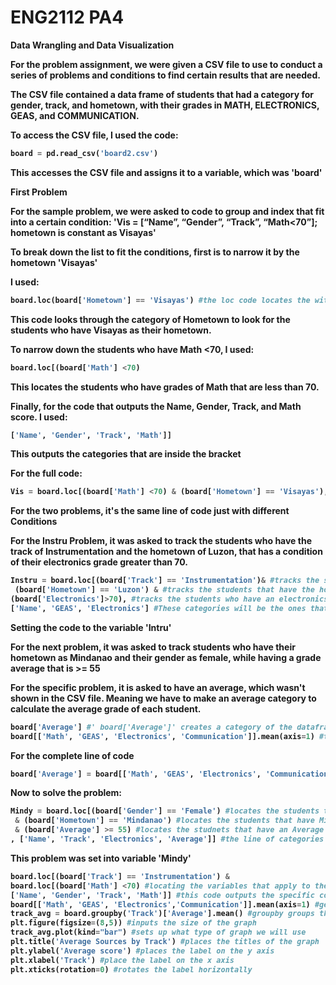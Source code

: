 # ENG2112 PA4


<b>Data Wrangling and Data Visualization <b>

For the problem assignment, we were given a CSV file to use to conduct a series of problems and conditions to find certain results that are needed.

The CSV file contained a data frame of students that had a category for gender, track, and hometown, with their grades in MATH, ELECTRONICS, GEAS, and COMMUNICATION.

To access the CSV file, I used the code:
``` python
board = pd.read_csv('board2.csv')
```
This accesses the CSV file and assigns it to a variable, which was 'board'

<b>First Problem<b>

For the sample problem, we were asked to code to group and index that fit into a certain condition:
'Vis = [“Name”, “Gender”, “Track”, “Math<70”]; hometown is constant as Visayas'

To break down the list to fit the conditions, first is to narrow it by the hometown 'Visayas'

I used: 
``` python
board.loc(board['Hometown'] == 'Visayas') #the loc code locates the within the entire data from for a set category for a set condition.
```
This code looks through the category of Hometown to look for the students who have Visayas as their hometown.

To narrow down the students who have Math <70, I used:
``` python
board.loc[(board['Math'] <70)
```
This locates the students who have grades of Math that are less than 70.

Finally, for the code that outputs the Name, Gender, Track, and Math score. I used:
```python
['Name', 'Gender', 'Track', 'Math']]
```
This outputs the categories that are inside the bracket

For the full code: 
```python
Vis = board.loc[(board['Math'] <70) & (board['Hometown'] == 'Visayas'), ['Name', 'Gender', 'Track', 'Math']]
```


<b> For the two problems, it's the same line of code just with different Conditions <b>

For the Instru Problem, it was asked to track the students who have the track of Instrumentation and the hometown of Luzon, that has a condition of their electronics grade greater than 70.
```python
Instru = board.loc[(board['Track'] == 'Instrumentation')& #tracks the students with the Intrumentation track
 (board['Hometown'] == 'Luzon') & #tracks the students that have the hometown of Luzon
(board['Electronics']>70), #tracks the students who have an electronics grade greater than 70
['Name', 'GEAS', 'Electronics'] #These categories will be the ones that will be output when u run the code.
```
Setting the code to the variable 'Intru'

For the next problem, it was asked to track students who have their hometown as Mindanao and their gender as female, while having a grade average that is >= 55

For the specific problem, it is asked to have an average, which wasn't shown in the CSV file. Meaning we have to make an average category to calculate the average grade of each student.

``` python
board['Average'] #' board['Average']' creates a category of the dataframe that is named 'Average'
board[['Math', 'GEAS', 'Electronics', 'Communication']].mean(axis=1) #this computes the mean of Math, GEAS, Electronics, and Communications combined, while axis =1 puts the new category in a column
```
For the complete line of code
```python
board['Average'] = board[['Math', 'GEAS', 'Electronics', 'Communication']].mean(axis=1)
```
Now to solve the problem:
```python
Mindy = board.loc[(board['Gender'] == 'Female') #locates the students that have Female as their gender
 & (board['Hometown'] == 'Mindanao') #locates the students that have Mindanao as their Hometown
 & (board['Average'] >= 55) #locates the studnets that have an Average >=55
, ['Name', 'Track', 'Electronics', 'Average']] #the line of categories that will be output when you run the code.
```
This problem was set into variable 'Mindy'

``` python
board.loc[(board['Track'] == 'Instrumentation') &
board.loc[(board['Math'] <70) #locating the variables that apply to the condition like whether finding the same track or having higher grades
['Name', 'Gender', 'Track', 'Math']] #this code outputs the specific column that was categorized when you input it.
board[['Math', 'GEAS', 'Electronics','Communication']].mean(axis=1) #gets the mean of all what is inside the bracket and places it in axis 1 which mean its a column
track_avg = board.groupby('Track')['Average'].mean() #groupby groups the certain data by what variable you put on it.
plt.figure(figsize=(8,5)) #inputs the size of the graph
track_avg.plot(kind="bar") #sets up what type of graph we will use
plt.title('Average Sources by Track') #places the titles of the graph
plt.ylabel('Average score') #places the label on the y axis
plt.xlabel('Track') #place the label on the x axis
plt.xticks(rotation=0) #rotates the label horizontally
```
